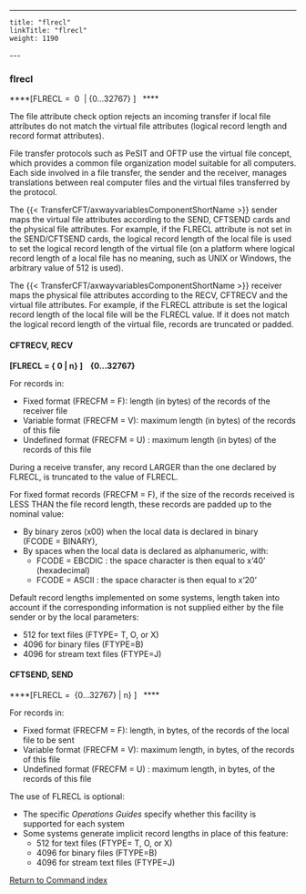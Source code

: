 ---
    title: "flrecl"
    linkTitle: "flrecl"
    weight: 1190
---<span id="flrecl"></span>

### flrecl

****[FLRECL =  0  &#124; {0...32767} ]   ****

The file attribute check option rejects an incoming
transfer if local file attributes do not match the virtual file attributes
(logical record length and record format attributes).

File transfer protocols such
as PeSIT and OFTP use the virtual file concept, which provides a common file organization model suitable
for all computers. Each
side involved in a file transfer, the sender and the receiver, manages
translations between real computer files and the virtual files transferred
by the protocol.

The {{< TransferCFT/axwayvariablesComponentShortName  >}} sender maps the virtual file attributes according to the SEND,
CFTSEND cards and the physical file attributes. For example, if the FLRECL
attribute is not set in the SEND/CFTSEND cards, the logical record length
of the local file is used to set the logical record length of the virtual
file (on a platform where logical record length of a local file has no
meaning, such as UNIX or Windows, the arbitrary value of 512 is used).

The {{< TransferCFT/axwayvariablesComponentShortName  >}}
receiver maps the physical file attributes according to the RECV,
CFTRECV and the virtual file attributes. For example, if the FLRECL attribute
is set the logical record length of the local file will be the FLRECL
value. If it does not match the logical record length of the virtual file,
records are truncated or padded.

<span id="flrecl_CFTRECV"></span>

#### CFTRECV, RECV

****[FLRECL = { 0
&#124; n} ]    {0...32767}****

For records in:

- Fixed
    format (FRECFM = F): length (in bytes) of the records of the receiver
    file
- Variable
    format (FRECFM = V): maximum length (in bytes) of the records of this
    file
- Undefined
    format (FRECFM = U) : maximum length (in bytes) of the records of this
    file

During a receive transfer, any record LARGER
than the one declared by FLRECL, is truncated to the value of FLRECL.

For fixed format records (FRECFM = F), if the size of the records received
is LESS THAN the file record length, these records are padded up to the
nominal value:

- By binary zeros
    (x00) when the local data is declared in binary  
    (FCODE = BINARY),
- By spaces when
    the local data is declared as alphanumeric, with:
    -   FCODE =
        EBCDIC : the space character is then equal to x‘40’ (hexadecimal)
    -   FCODE =
        ASCII : the space character is then equal to x‘20’

Default record lengths implemented on some
systems, length taken into account if the corresponding information is
not supplied either by the file sender or by the local parameters:

- 512 for text files (FTYPE= T, O, or X)
- 4096 for binary files (FTYPE=B)
- 4096 for stream text files (FTYPE=J)

<span id="flrecl_CFTSEND"></span>

#### CFTSEND, SEND

****[FLRECL =  {0...32767} &#124; n} ]   ****

For records in:

- Fixed
    format (FRECFM = F): length, in bytes, of the records of the local file
    to be sent
- Variable
    format (FRECFM = V): maximum length, in bytes, of the records of this
    file
- Undefined
    format (FRECFM = U) : maximum length, in bytes, of the records of this
    file

The use of FLRECL is optional:

- The
    specific *Operations Guides* specify whether this facility is supported
    for each system
- Some
    systems generate implicit record lengths in place of this feature:
    -   512 for text files (FTYPE= T, O, or X)
    -   4096 for binary files (FTYPE=B)
    -   4096 for stream text files (FTYPE=J)

[Return to Command index](../../)
